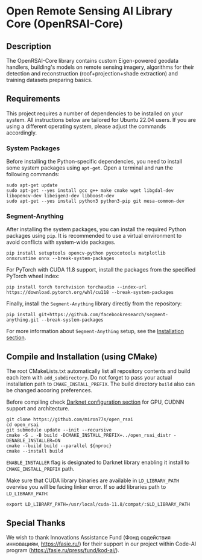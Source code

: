 # Open Remote Sensing AI Library Core (OpenRSAI-Core)

## Description

The OpenRSAI-Core library contains custom Eigen-powered geodata handlers, building's models on remote sensing imagery, algorithms for their detection and reconstruction (roof+projection+shade extraction) and training datasets preparing basics.

## Requirements

This project requires a number of dependencies to be installed on your system. All instructions below are tailored for Ubuntu 22.04 users. If you are using a different operating system, please adjust the commands accordingly.

### System Packages

Before installing the Python-specific dependencies, you need to install some system packages using `apt-get`. Open a terminal and run the following commands:

```
sudo apt-get update
sudo apt-get --yes install gcc g++ make cmake wget libgdal-dev libopencv-dev libeigen3-dev libboost-dev
sudo apt-get --yes install python3 python3-pip git mesa-common-dev
```

### Segment-Anything

After installing the system packages, you can install the required Python packages using `pip`. It is recommended to use a virtual environment to avoid conflicts with system-wide packages.
```
pip install setuptools opencv-python pycocotools matplotlib onnxruntime onnx --break-system-packages
```

For PyTorch with CUDA 11.8 support, install the packages from the specified PyTorch wheel index:
```
pip install torch torchvision torchaudio --index-url https://download.pytorch.org/whl/cu118 --break-system-packages
```

Finally, install the `Segment-Anything` library directly from the repository:
```
pip install git+https://github.com/facebookresearch/segment-anything.git --break-system-packages
```

For more information about `Segment-Anything` setup, see the [Installation section](https://github.com/facebookresearch/segment-anything/blob/main/README.md#installation).

## Compile and Installation (using CMake)

The root CMakeLists.txt automatically list all repository contents and build each item with `add_subdirectory`. Do not forget to pass your actual installation path to `CMAKE_INSTALL_PREFIX`. The build directory `build` also can be changed accoring preferences.

Before compiling check [Darknet configuration section](https://github.com/AlexeyAB/darknet?tab=readme-ov-file#how-to-compile-on-linux-using-make) for GPU, CUDNN support and architecture.

```
git clone https://github.com/miron77s/open_rsai
cd open_rsai
git submodule update --init --recursive
cmake -S . -B build -DCMAKE_INSTALL_PREFIX=../open_rsai_distr -DENABLE_INSTALLER=ON
cmake --build build --parallel ${nproc}
cmake --install build
```

`ENABLE_INSTALLER` flag is designated to Darknet library enabling it install to `CMAKE_INSTALL_PREFIX` path.

Make sure that CUDA library binaries are available in `LD_LIBRARY_PATH` overvise you will be facing linker error. If so add libraries path to `LD_LIBRARY_PATH`:
```
export LD_LIBRARY_PATH=/usr/local/cuda-11.8/compat/:$LD_LIBRARY_PATH
```

## Special Thanks

We wish to thank Innovations Assistance Fund (Фонд содействия инновациям, https://fasie.ru/)
for their support in our project within Code-AI program (https://fasie.ru/press/fund/kod-ai/).
